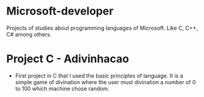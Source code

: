 # Microsoft-developer
Projects of studies about  programming languages of Microsoft. Like C, C++, C# among others.

# Project C - Adivinhacao
- First project in C that I used the basic principles of language. It is a simple game of divination where the user must divination a number of 0 to 100 which machine chose random. 
